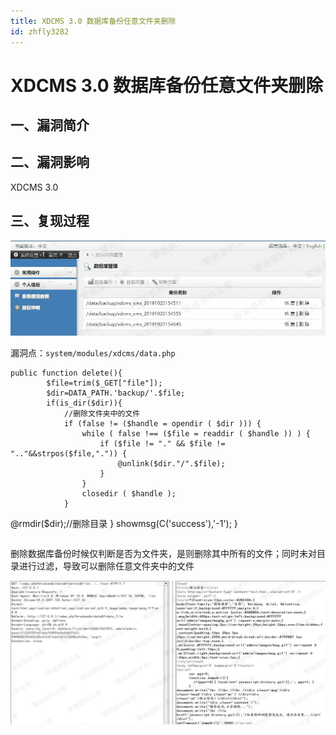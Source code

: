 ```yaml
---
title: XDCMS 3.0 数据库备份任意文件夹删除
id: zhfly3282
---
```


# XDCMS 3.0 数据库备份任意文件夹删除

## 一、漏洞简介

## 二、漏洞影响

XDCMS 3.0

## 三、复现过程

![image](../img/3153faf42a35bb095d9e63f98022a148.png)

漏洞点：`system/modules/xdcms/data.php`

```
public function delete(){
		$file=trim($_GET["file"]);
		$dir=DATA_PATH.'backup/'.$file;
		if(is_dir($dir)){
			//删除文件夹中的文件
			if (false != ($handle = opendir ( $dir ))) {  
				while ( false !== ($file = readdir ( $handle )) ) {   
					if ($file != "." && $file != ".."&&strpos($file,".")) {  
						@unlink($dir."/".$file);    
					}  
				}  
				closedir ( $handle );  
			}  

```
 @rmdir($dir);//删除目录
	}
	showmsg(C('success'),'-1');
} 
``` 
```

删除数据库备份时候仅判断是否为文件夹，是则删除其中所有的文件；同时未对目录进行过滤，导致可以删除任意文件夹中的文件

![image](../img/0d1e9b301b74f2f1515e4fc7a83fe14d.png)
